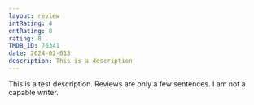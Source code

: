 ```yaml
---
layout: review
intRating: 4
entRating: 8
rating: 8
TMDB_ID: 76341
date: 2024-02-013
description: This is a description
---
```


This is a test description. Reviews are only a few sentences. I am not a capable writer.
